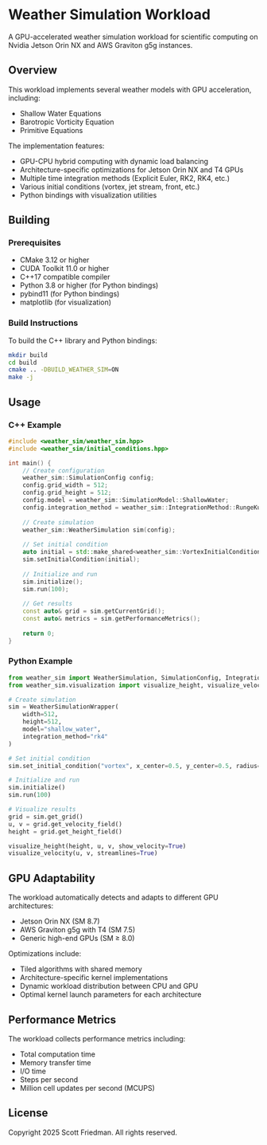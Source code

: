 # Weather Simulation Workload

A GPU-accelerated weather simulation workload for scientific computing on Nvidia Jetson Orin NX and AWS Graviton g5g instances.

## Overview

This workload implements several weather models with GPU acceleration, including:

- Shallow Water Equations
- Barotropic Vorticity Equation
- Primitive Equations

The implementation features:

- GPU-CPU hybrid computing with dynamic load balancing
- Architecture-specific optimizations for Jetson Orin NX and T4 GPUs
- Multiple time integration methods (Explicit Euler, RK2, RK4, etc.)
- Various initial conditions (vortex, jet stream, front, etc.)
- Python bindings with visualization utilities

## Building

### Prerequisites

- CMake 3.12 or higher
- CUDA Toolkit 11.0 or higher
- C++17 compatible compiler
- Python 3.8 or higher (for Python bindings)
- pybind11 (for Python bindings)
- matplotlib (for visualization)

### Build Instructions

To build the C++ library and Python bindings:

```bash
mkdir build
cd build
cmake .. -DBUILD_WEATHER_SIM=ON
make -j
```

## Usage

### C++ Example

```cpp
#include <weather_sim/weather_sim.hpp>
#include <weather_sim/initial_conditions.hpp>

int main() {
    // Create configuration
    weather_sim::SimulationConfig config;
    config.grid_width = 512;
    config.grid_height = 512;
    config.model = weather_sim::SimulationModel::ShallowWater;
    config.integration_method = weather_sim::IntegrationMethod::RungeKutta4;
    
    // Create simulation
    weather_sim::WeatherSimulation sim(config);
    
    // Set initial condition
    auto initial = std::make_shared<weather_sim::VortexInitialCondition>(0.5, 0.5, 0.1, 10.0);
    sim.setInitialCondition(initial);
    
    // Initialize and run
    sim.initialize();
    sim.run(100);
    
    // Get results
    const auto& grid = sim.getCurrentGrid();
    const auto& metrics = sim.getPerformanceMetrics();
    
    return 0;
}
```

### Python Example

```python
from weather_sim import WeatherSimulation, SimulationConfig, IntegrationMethod, SimulationModel
from weather_sim.visualization import visualize_height, visualize_velocity

# Create simulation
sim = WeatherSimulationWrapper(
    width=512,
    height=512,
    model="shallow_water",
    integration_method="rk4"
)

# Set initial condition
sim.set_initial_condition("vortex", x_center=0.5, y_center=0.5, radius=0.1, strength=10.0)

# Initialize and run
sim.initialize()
sim.run(100)

# Visualize results
grid = sim.get_grid()
u, v = grid.get_velocity_field()
height = grid.get_height_field()

visualize_height(height, u, v, show_velocity=True)
visualize_velocity(u, v, streamlines=True)
```

## GPU Adaptability

The workload automatically detects and adapts to different GPU architectures:

- Jetson Orin NX (SM 8.7)
- AWS Graviton g5g with T4 (SM 7.5)
- Generic high-end GPUs (SM ≥ 8.0)

Optimizations include:

- Tiled algorithms with shared memory
- Architecture-specific kernel implementations
- Dynamic workload distribution between CPU and GPU
- Optimal kernel launch parameters for each architecture

## Performance Metrics

The workload collects performance metrics including:

- Total computation time
- Memory transfer time
- I/O time
- Steps per second
- Million cell updates per second (MCUPS)

## License

Copyright 2025 Scott Friedman. All rights reserved.